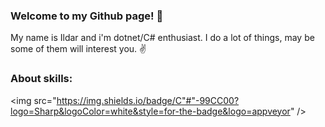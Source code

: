 ### Welcome to my Github page! 👋

My name is Ildar and i'm dotnet/C# enthusiast. I do a lot of things, may be some of them will interest you. ✌️

### About skills:
<img src="https://img.shields.io/badge/C"#"-99CC00?logo=Sharp&logoColor=white&style=for-the-badge&logo=appveyor" />
